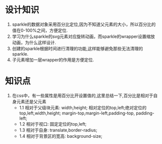 # 设计知识
1. sparkle的数据对象采用百分比定位,因为不知道父元素的大小，所以百分比的值在0-100%之间，方便定位.  
2. 学习为什么sparkle的svg元素对应旋转动画，而sparkle的wrapper设置缩放动画，为什么这样设计.  
3. 创建的sparkle根据时间进行清理的功能,这样能够避免那些无法清理的sparkle.   
4. 子元素增加一层wrapper的作用是方便定位.  

# 知识点
1. 在css中，有一些属性是用百分比开设置值的,这里总结一下,百分比是相对于自身元素还是父元素
   - 1.1 相对于父级块元素: width,height; 相对定位的top,left;绝对定位的top,left,width,height; margin-top,margin-left,padding-top,        padding-left;
   - 1.2 相对于视口: 固定定位的top,left;
   - 1.3 相对于自身: translate,border-radius;
   - 1.4 相对于背景区的宽高: background-size;